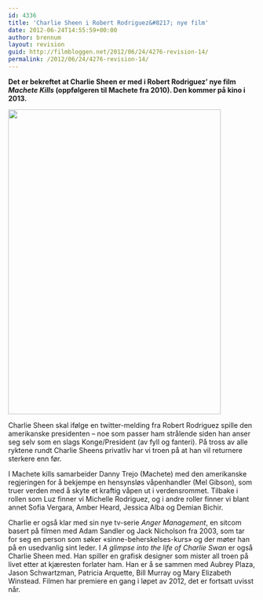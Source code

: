 ```yaml
---
id: 4336
title: 'Charlie Sheen i Robert Rodriguez&#8217; nye film'
date: 2012-06-24T14:55:59+00:00
author: brennum
layout: revision
guid: http://filmbloggen.net/2012/06/24/4276-revision-14/
permalink: /2012/06/24/4276-revision-14/
---
```

**Det er bekreftet at Charlie Sheen er med i Robert Rodriguez&#8217; nye film _Machete Kills_ (oppfølgeren til Machete fra 2010). Den kommer på kino i 2013.** 

<a href="http://filmbloggen.net/2012/06/23/charlie-sheen-i-robert-rodriguez-nye-film/charlie_sheen_become_the_most_powerful_man_the_world_machete_kills_1340330656/" rel="attachment wp-att-4332"><img class="alignnone size-large wp-image-4332" src="http://filmbloggen.net/wp-content/uploads//2012/06/Charlie_Sheen_Become_The_Most_Powerful_Man_The_World_Machete_Kills_1340330656-433x620.jpg" alt="" width="433" height="620" /></a>

Charlie Sheen skal ifølge en twitter-melding fra Robert Rodriguez spille den amerikanske presidenten &#8211; noe som passer ham strålende siden han anser seg selv som en slags Konge/President (av fyll og fanteri). På tross av alle ryktene rundt Charlie Sheens privatliv har vi troen på at han vil returnere sterkere enn før.

I Machete kills samarbeider Danny Trejo (Machete) med den amerikanske regjeringen for å bekjempe en hensynsløs våpenhandler (Mel Gibson), som truer verden med å skyte et kraftig våpen ut i verdensrommet. Tilbake i rollen som Luz finner vi Michelle Rodriguez, og i andre roller finner vi blant annet Sofia Vergara, Amber Heard, Jessica Alba og Demian Bichir.

Charlie er også klar med sin nye tv-serie _Anger Management_, en sitcom basert på filmen med Adam Sandler og Jack Nicholson fra 2003, som tar for seg en person som søker &laquo;sinne-beherskelses-kurs&raquo; og der møter han på en usedvanlig sint leder. I _A glimpse into the life of Charlie Swan_ er også Charlie Sheen med. Han spiller en grafisk designer som mister all troen på livet etter at kjæresten forlater ham. Han er å se sammen med Aubrey Plaza, Jason Schwartzman, Patricia Arquette, Bill Murray og Mary Elizabeth Winstead. Filmen har premiere en gang i løpet av 2012, det er fortsatt uvisst når.